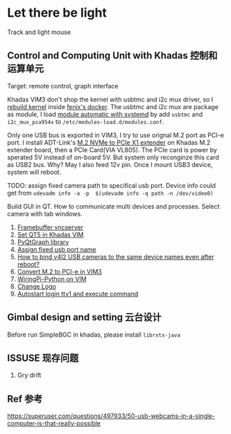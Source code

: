 # Let there be light
Track and light mouse

## Control and Computing Unit with Khadas 控制和运算单元
Target: remote control, graph interface

Khadas VIM3 don't shop the kernel with usbtmc and i2c mux driver, so I
[rebuild kernel](https://docs.khadas.com/vim3/HowToUpgradeTheKernel.html)
inside [fenix's docker](https://github.com/khadas/fenix).
The usbtmc and i2c mux are package as module, I load [module automatic with systemd](https://wiki.archlinux.org/title/Kernel_module)
by add `usbtmc` and `i2c_mux_pca954x` to `/etc/modules-load.d/modules.conf`.

Only one USB bus is exported in VIM3, I try to use orignal M.2 port as PCI-e
port. I install ADT-Link's [M.2 NVMe to PCIe X1 extender](http://www.adtlink.cn/en/product/R41.html)
on Khadas M.2 extender board, then a PCIe Card(VIA VL805). The PCIe card is
power by sperated 5V instead of on-board 5V. But system only reconginze this
card as USB2 bus. Why? May I also feed 12v pin. Once I mount USB3 device,
system will reboot. 

TODO: assign fixed camera path to specifical usb port. Device info could get
from `udevadm info -a -p  $(udevadm info -q path -n /dev/video0)`


Build GUI in QT. How to communicate multi devices and processes. Select camera with tab windows.

1. [Framebuffer vncserver](https://github.com/ponty/framebuffer-vncserver)
2. [Set QT5 in Khadas VIM](https://docs.khadas.com/zh-cn/vim3/QT5Usage.html)
3. [PyQtGraph library](https://github.com/pyqtgraph/pyqtgraph)
4. [Assign fixed usb port name](https://www.freva.com/2019/06/20/assign-fixed-usb-port-names-to-your-raspberry-pi/)
5. [How to bind v4l2 USB cameras to the same device names even after reboot?](https://unix.stackexchange.com/questions/77170/how-to-bind-v4l2-usb-cameras-to-the-same-device-names-even-after-reboot)
6. [Convert M.2 to PCI-e in VIM3](https://forum.khadas.com/t/pci-e-card-power-supply/12122)
7. [WiringPi-Python on VIM](https://docs.khadas.com/zh-cn/vim3/HowToUseWiringPi-Python.html)
8. [Change Logo](https://docs.khadas.com/zh-cn/vim3/HowToChangeBootLogo.html)
9. [Autostart login tty1 and execute command](https://unix.stackexchange.com/questions/44288/run-gui-application-on-startup)

## Gimbal design and setting 云台设计

Before run SimpleBGC in khadas, please install `librxtx-java`

## ISSUSE 现存问题
1. Gry drift

## Ref 参考
https://superuser.com/questions/497933/50-usb-webcams-in-a-single-computer-is-that-really-possible
